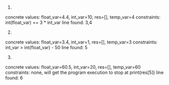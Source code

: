 1.
concrete values: float_var=4.4, int_var=10, res=[], temp_var=4
constraints: int(float_var) == 3 * int_var
line found: 3,4

2.
concrete values: float_var=3.4, int_var=1, res=[], temp_var=3
constraints: int_var > int(float_var) - 50
line found: 5

3.
concrete values: float_var=60.5, int_var=20, res=[], temp_var=60
constraints: none, will get the program execution to stop at print(res[5])
line found: 6